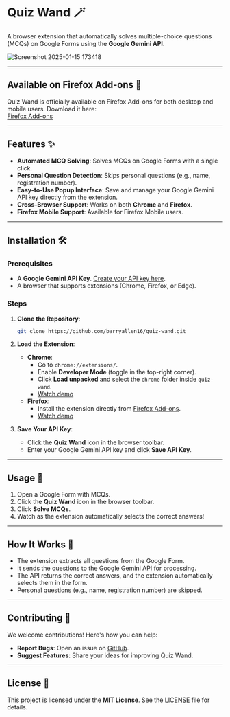 # Quiz Wand 🪄

A browser extension that automatically solves multiple-choice questions (MCQs) on Google Forms using the **Google Gemini API**.

![Screenshot 2025-01-15 173418](https://github.com/user-attachments/assets/8bd3f03d-f1af-4da3-97d3-916effedf1e8)

---

## Available on Firefox Add-ons 🦊
Quiz Wand is officially available on Firefox Add-ons for both desktop and mobile users. Download it here:  
[Firefox Add-ons](https://addons.mozilla.org/en-US/firefox/addon/quiz-wand/)

---

## Features ✨
- **Automated MCQ Solving**: Solves MCQs on Google Forms with a single click.
- **Personal Question Detection**: Skips personal questions (e.g., name, registration number).
- **Easy-to-Use Popup Interface**: Save and manage your Google Gemini API key directly from the extension.
- **Cross-Browser Support**: Works on both **Chrome** and **Firefox**.
- **Firefox Mobile Support**: Available for Firefox Mobile users.

---

## Installation 🛠️

### Prerequisites
- A **Google Gemini API Key**. [Create your API key here](https://aistudio.google.com/app/apikey).
- A browser that supports extensions (Chrome, Firefox, or Edge).

### Steps
1. **Clone the Repository**:
   ```bash
   git clone https://github.com/barryallen16/quiz-wand.git
   ```

2. **Load the Extension**:
   - **Chrome**:
     - Go to `chrome://extensions/`.
     - Enable **Developer Mode** (toggle in the top-right corner).
     - Click **Load unpacked** and select the `chrome` folder inside `quiz-wand`.
     - [Watch demo](https://github.com/user-attachments/assets/c656c223-36a6-410a-a457-a3abc4949a26)  
   - **Firefox**:
     - Install the extension directly from [Firefox Add-ons](https://addons.mozilla.org/en-US/firefox/addon/quiz-wand/).
     - [Watch demo](https://github.com/user-attachments/assets/3d0824dd-c68c-4d94-9f20-cdf8e631843f)
       

3. **Save Your API Key**:
   - Click the **Quiz Wand** icon in the browser toolbar.
   - Enter your Google Gemini API key and click **Save API Key**.

---

## Usage 🚀
1. Open a Google Form with MCQs.
2. Click the **Quiz Wand** icon in the browser toolbar.
3. Click **Solve MCQs**.
4. Watch as the extension automatically selects the correct answers!

---

## How It Works 🧠
- The extension extracts all questions from the Google Form.
- It sends the questions to the Google Gemini API for processing.
- The API returns the correct answers, and the extension automatically selects them in the form.
- Personal questions (e.g., name, registration number) are skipped.

---

## Contributing 🤝
We welcome contributions! Here's how you can help:
- **Report Bugs**: Open an issue on [GitHub](https://github.com/barryallen16/quiz-wand/issues).
- **Suggest Features**: Share your ideas for improving Quiz Wand.

---

## License 📜
This project is licensed under the **MIT License**. See the [LICENSE](LICENSE) file for details.

